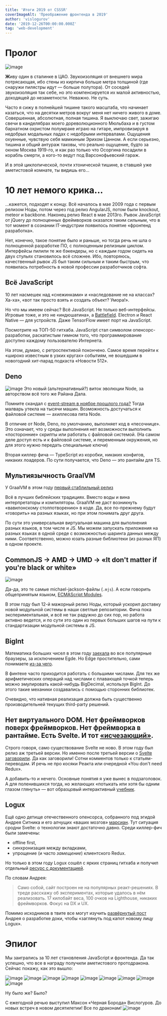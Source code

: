 ```yaml
---
title: 'Итоги 2019 от CSSSR'
coverImageAlt: 'Преображение фронтенда в 2019'
author: 'vislogurov'
date: '2019-12-26T00:00:00.000Z'
tag: 'web-development'
---
```


# Пролог

![image](/images/year-resume2019/zann.jpg)

**Ж**иву один в сталинке в ЦАО. Звукоизоляция от внешнего мира потрясающая, ибо стены из кирпича больше метра толщиной (где снаружи пилястры идут — больше полутора). От соседей звукоизоляция так себе, но это компенсируется их малой активностью, доходящей до незаметности. Неважно. Не суть.

Часто я сижу в полнейшей тишине такого масштаба, что начинает казаться, что на десятки метров вокруг меня нет ничего живого в доме. Совершенная, абсолютная, полная тишина. Я выключаю свет, зажигаю свечи в канделябрах моего дореволюционного Мюльбаха и в густом бархатном охристом полумраке играю на гитаре, импровизируя в недобрых модальных ладах с недобрыми интервалами. Ощущения охуенные, чувствую себя мамкиным Эрихом Цанном. А если серьезно, тишина и общий антураж таковы, что реально ощущение, будто за окном Москва 1919-го, и как раз только что Осоргина посадили в корабль смерти, а кого-то ведут под Варсонофьевский гараж.

И в этой циклопической, почти хтонической тишине, в ставшей уже аметистовой комнате, ты видишь его...

# 10 лет немого крика...

...кажется, подходят к концу. Всё началось в мае 2009 года с первым релизом Ноды, потом через год релиз AngularJS, потом были knockout, meteor и backbone. Наконец релиз React в мае 2013го. Рывок JavaScript от jQuery до полноценных фреймворков оказался таким сильным, что в тот момент в сознании IT-индустрии появилось понятие «фронтенд разработка».

Нет, конечно, такое понятие было и раньше, но тогда речь не шла о полноценной разработке ПО, с полноценным релизным циклом. Интерфейсы пилили те же бэкендеры, но с каждым годом сидеть на двух стульях становилось всё сложнее. Ибо, повторяюсь, качественный рывок JS был таким сильным и таким быстрым, что появилась потребность в новой профессии разработчиков софта.

## Всё JavaScript

10 лет насмешек над «снежинками» и «наследование не на классах? Ха-ха», «вот так просто взять и создать объект? Умора!».

Но что мы имеем сейчас? Всё JavaScript. Не только веб-интерфейсы. Игровые тоже, и это не «индюшатина», а [Battlefield](https://www.youtube.com/watch?v=Pkf9H3XEMoE). Electron и React Native — для устройств. Даже TensorFlow имеет порт на JavaScript.

Посмотрите на ТОП-50 гитхаба. JavaScript стал символом опенсорс-разработки, раскатистым гимном того, что программирование доступно каждому пользователю Интернета.

На этом, думаю, с ретроспективой покончено. Самое время перейти к «широко известным в узких кругах» событиям, не вошедшим в новогодний хит-парад подкаста «Новости 512».

## Deno

![image](/images/year-resume2019/deno.png)
Это новый (альтернативный?) виток эволюции Node, за авторством всё того же Райана Дала.

Помните скандал c [event-stream в ноябре прошлого года?](https://habr.com/ru/post/431360/) Тогда малварь утекла на тысячи машин. Возможность достучаться к файловой системе — ахиллесова пята Node.

В отличие от Node, Deno, по умолчанию, выполняет код в «песочнице». Это означает, что у среды выполнения нет возможности выполнить «посторонние» скрипты или работать с файловой системой. (На самом деле доступ есть и к файловой системе, и переменным окружения, но для этого нужно передать специальные ключи)

Вторая киллер фича — TypeScript из коробки, никаких конфигов, никаких лоадеров. По сути получается, что Deno — это рантайм для TS.

## Мультиязычность GraalVM

У GraalVM в этом году [первый стаблильный релиз](https://github.com/oracle/graal/releases/tag/vm-19.0.0)

Всё в лучших библейских традициях. Вместо воды и вина интерпретаторы и компиляторы. GraalVM не даст возникнуть «вавилонскому столпотворению» в коде. Да, все по-прежнему будут «говорить» на разных языках, но при этом понимать друг друга.

По сути это универсальная виртуальная машина для выполнения разных языков, в том числе и JS. Мы можем запускать приложения на разных языках в одной среде с возможностью шаринга данных между ними. Соответственно, можно юзать разные библиотеки (из разных ЯП) в одном проекте.

## CommonJS -> AMD -> UMD ->  «It don't matter if you're black or white»

![image](/images/year-resume2019/mjs.png)

Да-да, это те самые michael-jackson-файлы (`.mjs`). А если говорить общепринятым языком, [ECMAScript Modules](https://nodejs.org/api/esm.html#esm_ecmascript_modules).

В этом году был 12-й мажорный релиз Ноды, который ускорил доставку новой модульной системы в наши светлые репозитории. Фича пока экспериментальная, и всё не так радужно до сих пор, но работа активно ведется, и по сути это один из первых больших шагов на пути к стандартизации модульной системы в JS.

## BigInt

Математика больших чисел в этом году [заехала](https://developer.mozilla.org/ru/docs/Web/JavaScript/Reference/Global_Objects/BigInt) во все популярные браузеры, за исключением Egde. Но Edge простительно, сами понимаете [из-за чего](https://www.theverge.com/2019/11/4/20942038/microsoft-edge-chromium-release-date-new-logo-features).

В финтехе часто приходится работать с большими числами. Для тех же арифметических операций над числами с плавающей точкой теперь можно эмулировать какой-нибудь BigDecimal, используя BigInt. До этого такие механики создавались с помощью сторонних библиотек.

Очевидно, что нативная реализация должна быть существенно производительней текущих third-party решений.

## Нет виртуального DOM. Нет фреймворков поверх фреймворков. Нет фреймворка в рантайме. Есть Svelte. И тот [«исчезающий»](https://www.youtube.com/watch?v=NvNe4nKmZT0&feature=emb_title).

Строго говоря, само существование Svelte не ново. В этом году был релиз аж третьей версии. Но именно после третьей версии о [Svelte](https://habr.com/ru/post/446026/) [заговорили](https://habr.com/ru/post/449450/). Да как заговорили! Сотни комментов только к статьям-переводам. И речь не про косяки Реакта или очередной «You don't need Redux».

А добавить-то и нечего. Основные понятия я уже вынес в подзаголовок. А для поленившихся тогда, но желающих «потыкать или хотя бы одним глазом глянуть» — вот образцовый интерактивный [учебник](https://svelte.dev/tutorial/basics).

## Logux

Ещё одно детище отечественного опенсорса, собранного под эгидой Андрея Ситника и его алчущих «ваших мозгов» [марсиан](https://cultofmartians.com/done.html). Тут ситуация сродни Svelte: о технологии знают достаточно давно. Среди киллер-фич были замечены:
- offline first,
- синхронизация между вкладками,
- упрощение (и часто _замещение_) клиентского Redux.

Но только в этом году Logux сошёл с ярких страниц гитхаба и получил отдельный [ресурс с документацией](https://logux.io/guide/architecture/core/).

По словам Андрея:
> Само собой, сайт построен не на популярных реакт-решениях. В треде расскажу об экспериментах, которые удалось в нём реализовать.
> 17 килобайт веса, 100 очков на Lighthouse, никаких фреймворков. Фокус на DX и UX.

Помимо исходников в твите все могут изучить [развёрнутый пост](https://evilmartians.com/chronicles/new-home-for-logux-pouring-love-into-an-oss-documentation-website) Андрея о разработке доки, чтобы «заглянуть под капот новому лицу Logux».

# Эпилог

Мы заигрались за 10 лет становления JavaScript и фронтенда. Да так успешно, что все в награду получили аметистового протодракона. Сейчас покажу, как это вышло:

![image](/images/year-resume2019/wow1.png)
![image](/images/year-resume2019/wow2.png)
![image](/images/year-resume2019/wow3.png)
![image](/images/year-resume2019/wow4.png)
![image](/images/year-resume2019/wow5.png)
![image](/images/year-resume2019/wow6.png)
![image](/images/year-resume2019/wow7.png)
![image](/images/year-resume2019/wow8.png)
![image](/images/year-resume2019/wow9.png)

Ну было же? Было?

С ежегодной речью выступил Максон «Черная Борода» Вислогуров. До новых встреч в новом десятилетии! Все по драконам!
![image](/images/recursion/outro.jpg)
